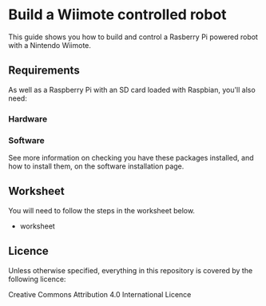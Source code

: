 # Build a Wiimote controlled robot

This guide shows you how to build and control a Rasberry Pi powered robot with a Nintendo Wiimote. 

## Requirements
As well as a Raspberry Pi with an SD card loaded with Raspbian, you'll also need:

### Hardware


### Software


See more information on checking you have these packages installed, and how to install them, on the software installation page.

## Worksheet
You will need to follow the steps in the worksheet below.

- worksheet

## Licence
Unless otherwise specified, everything in this repository is covered by the following licence:

Creative Commons Attribution 4.0 International Licence


